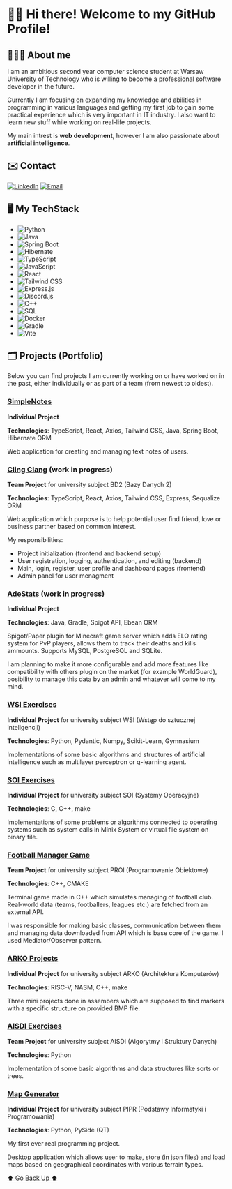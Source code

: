 # 👋🏻 Hi there! Welcome to my GitHub Profile!

## 👨🏻‍💼 About me
I am an ambitious second year computer science student at Warsaw University of Technology who is willing to become a professional software developer in the future.

Currently I am focusing on expanding my knowledge and abilities in programming in various languages and getting my first job to gain some practical experience which is very important in IT industry. I also want to learn new stuff while working on real-life projects.

My main intrest is **web development**, however I am also passionate about **artificial intelligence**. 

## ✉️ Contact

[![LinkedIn](https://img.shields.io/badge/LinkedIn-0077B5?style=for-the-badge&logo=linkedin&logoColor=white)](https://www.linkedin.com/in/amadeusz-lewandowski-250316366/)
[![Email](https://img.shields.io/badge/Email-D14836?style=for-the-badge&logo=gmail&logoColor=white)](mailto:lewandowskiamadeusz2004@gmail.com)

## 🖥️ My TechStack
- ![Python](https://img.shields.io/badge/PYTHON-3776AB?style=for-the-badge&logo=python&logoColor=white)
- ![Java](https://img.shields.io/badge/JAVA-ED8B00?style=for-the-badge&logo=openjdk&logoColor=white)
- ![Spring Boot](https://img.shields.io/badge/SPRING_BOOT-6DB33F?style=for-the-badge&logo=springboot&logoColor=white)
- ![Hibernate](https://img.shields.io/badge/HIBERNATE-59666C?style=for-the-badge&logo=hibernate&logoColor=white)
- ![TypeScript](https://img.shields.io/badge/TYPESCRIPT-3178C6?style=for-the-badge&logo=typescript&logoColor=white)
- ![JavaScript](https://img.shields.io/badge/JAVASCRIPT-323330?style=for-the-badge&logo=javascript&logoColor=F7DF1E)
- ![React](https://img.shields.io/badge/REACT-20232A?style=for-the-badge&logo=react&logoColor=61DAFB)
- ![Tailwind CSS](https://img.shields.io/badge/TAILWIND_CSS-06B6D4?style=for-the-badge&logo=tailwindcss&logoColor=white)
- ![Express.js](https://img.shields.io/badge/EXPRESS.js-000000?style=for-the-badge&logo=express&logoColor=white)
- ![Discord.js](https://img.shields.io/badge/DISCORD.JS-5865F2?style=for-the-badge&logo=discord&logoColor=white)
- ![C++](https://img.shields.io/badge/C++-00599C?style=for-the-badge&logo=c%2B%2B&logoColor=white)
- ![SQL](https://img.shields.io/badge/SQL-336791?style=for-the-badge&logo=postgresql&logoColor=white)
- ![Docker](https://img.shields.io/badge/DOCKER-2496ED?style=for-the-badge&logo=docker&logoColor=white)
- ![Gradle](https://img.shields.io/badge/GRADLE-02303A?style=for-the-badge&logo=gradle&logoColor=white)
- ![Vite](https://img.shields.io/badge/VITE-646CFF?style=for-the-badge&logo=vite&logoColor=white)

## 🗂️ Projects (Portfolio)

Below you can find projects I am currently working on or have worked on in the past, either individually or as part of a team (from newest to oldest).

### [SimpleNotes](https://github.com/alewand/simple-notes)
**Individual Project**

**Technologies**: TypeScript, React, Axios, Tailwind CSS, Java, Spring Boot, Hibernate ORM

Web application for creating and managing text notes of users.

### [Cling Clang](https://github.com/maciejb7/BD2_25L_Z04) (work in progress)
**Team Project** for university subject BD2 (Bazy Danych 2)

**Technologies**: TypeScript, React, Axios, Tailwind CSS, Express, Sequalize ORM

Web application which purpose is to help potential user find friend, love or business partner based on common interest.

My responsibilities:
- Project initialization (frontend and backend setup)
- User registration, logging, authentication, and editing (backend)
- Main, login, register, user profile and dashboard pages (frontend)
- Admin panel for user menagment

### [AdeStats](https://github.com/alewand/ade-stats) (work in progress)
**Individual Project**

**Technologies**: Java, Gradle, Spigot API, Ebean ORM

Spigot/Paper plugin for Minecraft game server which adds ELO rating system for PvP players, allows them to track their deaths and kills ammounts.
Supports MySQL, PostgreSQL and SQLite.

I am planning to make it more configurable and add more features like compatibility with others plugin on the market (for example WorldGuard), posibility to manage this data by an admin and whatever will come to my mind.

### [WSI Exercises](https://github.com/alewand/wsi-exercises)
**Individual Project** for university subject WSI (Wstęp do sztucznej inteligencji)

**Technologies**: Python, Pydantic, Numpy, Scikit-Learn, Gymnasium

Implementations of some basic algorithms and structures of artificial intelligence such as multilayer perceptron or q-learning agent.

### [SOI Exercises](https://github.com/alewand/soi-exercises)
**Individual Project** for university subject SOI (Systemy Operacyjne)

**Technologies**: C, C++, make

Implementations of some problems or algorithms connected to operating systems such as system calls in Minix System or virtual file system on binary file.

### [Football Manager Game](https://github.com/alewand/proi-project)
**Team Project** for university subject PROI (Programowanie Obiektowe)

**Technologies**: C++, CMAKE

Terminal game made in C++ which simulates managing of football club.
Real-world data (teams, footballers, leagues etc.) are fetched from  an external API. 

I was responsible for making basic classes, communication between them and managing data downloaded from API which is base core of the game. I used Mediator/Observer pattern.

### [ARKO Projects](https://github.com/alewand/arko-projects)
**Individual Project** for university subject ARKO (Architektura Komputerów)

**Technologies**: RISC-V, NASM, C++, make

Three mini projects done in assembers which are supposed to find markers with a specific structure on provided BMP file.

### [AISDI Exercises](https://github.com/alewand/aisdi-exercises)
**Team Project** for university subject AISDI (Algorytmy i Struktury Danych)

**Technologies**: Python

Implementation of some basic algorithms and data structures like sorts or trees.

### [Map Generator](https://github.com/alewand/pipr-project)
**Individual Project** for university subject PIPR (Podstawy Informatyki i Programowania)

**Technologies**: Python, PySide (QT)

My first ever real programming project.

Desktop application which allows user to make, store (in json files) and load maps based on geographical coordinates with various terrain types.

[⬆️ Go Back Up ⬆️](#-hi-there-welcome-to-my-github-profile)
